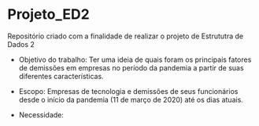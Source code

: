 # Projeto_ED2
Repositório criado com a finalidade de realizar o projeto de Estrututra de Dados 2



- Objetivo do trabalho:
Ter uma ideia de quais foram os principais fatores de demissões em empresas no período da pandemia a partir de suas diferentes características.

- Escopo: 
Empresas de tecnologia e demissões de seus funcionários desde o início da pandemia (11 de março de 2020) até os dias atuais.

- Necessidade: 
